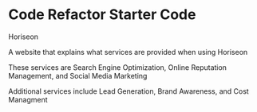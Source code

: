 # Code Refactor Starter Code
Horiseon

A website that explains what services are provided when using Horiseon

These services are Search Engine Optimization, Online Reputation Management, and Social Media Marketing

Additional services include Lead Generation, Brand Awareness, and Cost Managment